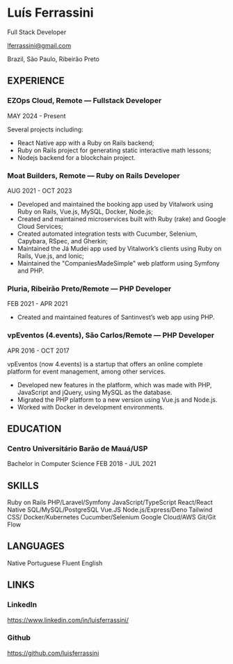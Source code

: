 # Luís Ferrassini

Full Stack Developer

lferrassini@gmail.com

Brazil, São Paulo, Ribeirão Preto

## EXPERIENCE
### EZOps Cloud, Remote — Fullstack Developer
MAY 2024 - Present

Several projects including:
- React Native app with a Ruby on Rails backend;
- Ruby on Rails project for generating static interactive math lessons;
- Nodejs backend for a blockchain project.

### Moat Builders, Remote — Ruby on Rails Developer
AUG 2021 - OCT 2023

- Developed and maintained the booking app used by Vitalwork using Ruby on Rails, Vue.js, MySQL, Docker, Node.js;
- Created and maintained microservices built with Ruby (rake) and Google Cloud Services;
- Created automated integration tests with Cucumber, Selenium, Capybara, RSpec, and Gherkin;
- Maintained the Já Mudei app used by Vitalwork’s clients using Ruby on Rails, Vue.js, and Ionic;
- Maintained the "CompaniesMadeSimple" web platform using Symfony and PHP.

### Pluria, Ribeirão Preto/Remote — PHP Developer
FEB 2021 - APR 2021

- Created and maintained features of Santinvest’s web app using PHP.

### vpEventos (4.events), São Carlos/Remote — PHP Developer
APR 2016 - OCT 2017

vpEventos (now 4.events) is a startup that offers an online complete platform for event management, among other services.
- Developed new features in the platform, which was made with PHP, JavaScript and jQuery, using MySQL as the database.
- Migrated the PHP platform to a new version using Vue.js and Node.js.
- Worked with Docker in development environments.

## EDUCATION

### Centro Universitário Barão de Mauá/USP
Bachelor in Computer Science
FEB 2018 - JUL 2021

## SKILLS
Ruby on Rails
PHP/Laravel/Symfony
JavaScript/TypeScript
React/React Native
SQL/MySQL/PostgreSQL
Vue.JS
Node.js/Express/Deno
Tailwind CSS/
Docker/Kubernetes
Cucumber/Selenium
Google Cloud/AWS
Git/Git Flow

## LANGUAGES
Native Portuguese
Fluent English

## LINKS
### LinkedIn
https://www.linkedin.com/in/luisferrassini/

### Github
https://github.com/luisferrassini

